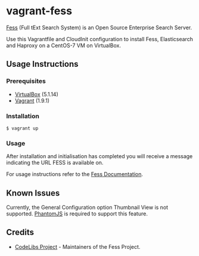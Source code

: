# vagrant-fess 

[Fess](http://fess.codelibs.org/) (Full tExt Search System) is an Open Source Enterprise Search Server.

Use this Vagrantfile and CloudInit configuration to install Fess, Elasticsearch and Haproxy on a CentOS-7 VM on VirtualBox.

## Usage Instructions

### Prerequisites

- [VirtualBox](https://www.virtualbox.org) (5.1.14)
- [Vagrant](https://www.vagrantup.com) (1.9.1)

### Installation

```
$ vagrant up
```

### Usage

After installation and initialisation has completed you will receive a message indicating the URL FESS is available on.

For usage instructions refer to the [Fess Documentation](http://fess.codelibs.org/).

## Known Issues

Currently, the General Configuration option Thumbnail View is not supported. [PhantomJS](http://phantomjs.org/) is required to support this feature.

## Credits

- [CodeLibs Project](https://github.com/codelibs) - Maintainers of the Fess Project.

